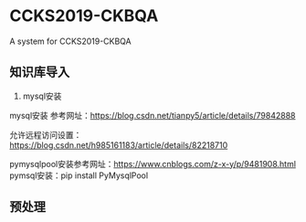 # CCKS2019-CKBQA
A system for CCKS2019-CKBQA

## 知识库导入
1. mysql安装

mysql安装 参考网址：https://blog.csdn.net/tianpy5/article/details/79842888

允许远程访问设置：https://blog.csdn.net/h985161183/article/details/82218710

pymysqlpool安装参考网址：https://www.cnblogs.com/z-x-y/p/9481908.html
pymsql安装：pip install PyMysqlPool

## 预处理
